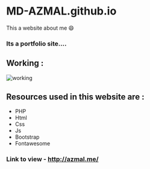 # MD-AZMAL.github.io
 
 This a website about me :smile:
 
### Its a portfolio site.... 

## Working :

![working](https://user-images.githubusercontent.com/44098614/46912011-a70dc700-cf88-11e8-975e-14b490cb978b.gif)

## Resources used in this website are :
- PHP
- Html
- Css
- Js
- Bootstrap
- Fontawesome

### Link to view - http://azmal.me/
